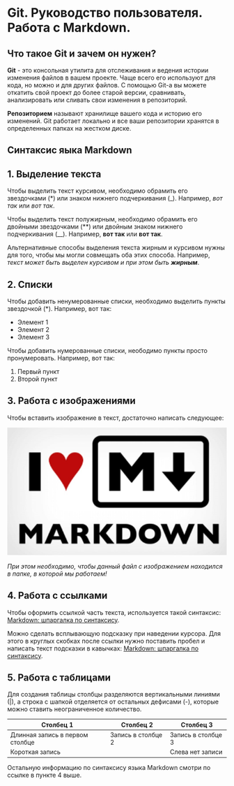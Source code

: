 # Git. Руководство пользователя. Работа с Markdown.

## Что такое Git и зачем он нужен?

**Git** - это консольная утилита для отслеживания и ведения истории изменения файлов в вашем проекте. Чаще всего его используют для кода, но можно и для других файлов.
С помощью Git-a вы можете откатить свой проект до более старой версии, сравнивать, анализировать или сливать свои изменения в репозиторий.

**Репозиторием** называют хранилище вашего кода и историю его изменений. Git работает локально и все ваши репозитории хранятся в определенных папках на жестком диске.

## Синтаксис яыка Markdown

## 1. Выделение текста

Чтобы выделить текст курсивом, необходимо обрамить его звездочками (*) или знаком нижнего подчеркивания (_).
Например, *вот так* или _вот так_.

Чтобы выделить текст полужирным, необходимо обрамить его двойными звездочками (**) или двойным знаком нижнего подчеркивания (__).
Например, **вот так** или __вот так__.

Альтернативные способы выделения текста жирным и курсивом нужны для того, чтобы мы могли совмещать оба этих способа. Например, _текст может быть выделен курсивом и при этом быть **жирным**_.

## 2. Списки

Чтобы добавить ненумерованные списки, необходимо выделить пункты звездочкой (*).
Например, вот так:
* Элемент 1
* Элемент 2
* Элемент 3

Чтобы добавить нумерованные списки, неободимо пункты просто пронумеровать.
Например, вот так:
1. Первый пункт
2. Второй пункт

## 3. Работа с изображениями

Чтобы вставить изображение в текст, достаточно написать следующее:

![I love MD](MD.jfif)

*При этом необходимо, чтобы данный файл с изображением находился в папке, в которой мы работаем!*

## 4. Работа с ссылками

Чтобы оформить ссылкой часть текста, используется такой синтаксис: [Markdown: шпаргалка по синтаксису](https://skillbox.ru/media/code/yazyk-razmetki-markdown-shpargalka-po-sintaksisu-s-primerami/).

Можно сделать всплывающую подсказку при наведении курсора. Для этого в круглых скобках после ссылки нужно поставить пробел и написать текст подсказки в кавычках: [Markdown: шпаргалка по синтаксису](https://skillbox.ru/media/code/yazyk-razmetki-markdown-shpargalka-po-sintaksisu-s-primerami/ "Всплывающая подсказка").

## 5. Работа с таблицами

Для создания таблицы столбцы разделяются вертикальными линиями (|), а строка с шапкой отделяется от остальных дефисами (-), которые можно ставить неограниченное количество.

|Столбец 1|Столбец 2|Столбец 3|
|-|--------|---|
|Длинная запись в первом столбце|Запись в столбце 2|Запись в столбце 3|
|Короткая запись| |Слева нет записи|

Остальную информацию по синтаксису языка Markdown смотри по ссылке в пункте 4 выше.